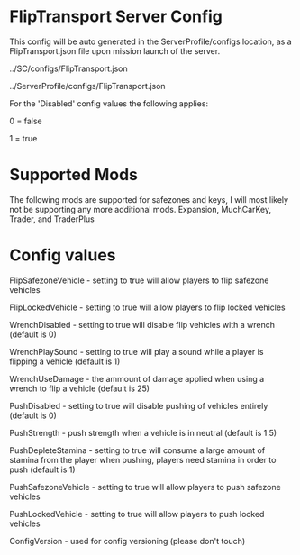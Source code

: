 # FlipTransport Server Config
This config will be auto generated in the ServerProfile/configs location, as a FlipTransport.json file upon mission launch of the server.

../SC/configs/FlipTransport.json

../ServerProfile/configs/FlipTransport.json

For the 'Disabled' config values the following applies:

0 = false

1 = true

# Supported Mods
The following mods are supported for safezones and keys, I will most likely not be supporting any more additional mods.
Expansion, MuchCarKey, Trader, and TraderPlus

# Config values
FlipSafezoneVehicle - setting to true will allow players to flip safezone vehicles

FlipLockedVehicle - setting to true will allow players to flip locked vehicles

WrenchDisabled - setting to true will disable flip vehicles with a wrench (default is 0)

WrenchPlaySound - setting to true will play a sound while a player is flipping a vehicle (default is 1)

WrenchUseDamage - the ammount of damage applied when using a wrench to flip a vehicle (default is 25)

PushDisabled - setting to true will disable pushing of vehicles entirely (default is 0)

PushStrength - push strength when a vehicle is in neutral (default is 1.5)

PushDepleteStamina - setting to true will consume a large amount of stamina from the player when pushing, players need stamina in order to push (default is 1)

PushSafezoneVehicle - setting to true will allow players to push safezone vehicles

PushLockedVehicle - setting to true will allow players to push locked vehicles

ConfigVersion - used for config versioning (please don't touch)
